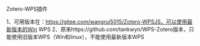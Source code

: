 Zotero-WPS插件

1、可用版本在：https://gitee.com/wangrui5015/Zotero-WPSJS，可以使用最新版本的Win WPS
2、原来https://github.com/tankwyn/WPS-Zotero版本，只能使用旧版本WPS（Win和linux），不能使用最新版本WPS
